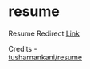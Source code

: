 # resume
 Resume Redirect
 [Link](https://abhigyanbafna.github.io/resume/Abhigyan_Bafna.pdf)

Credits - <br />
[tusharnankani/resume](https://github.com/tusharnankani/resume)

